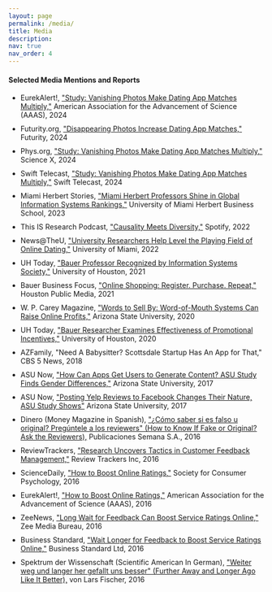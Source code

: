 ```yaml
---
layout: page
permalink: /media/
title: Media
description: 
nav: true
nav_order: 4
---
```


#### Selected Media Mentions and Reports

<ul style="list-style-type: disc;">
  <li style="margin-bottom: 10px;">
    EurekAlert!, <a href="https://www.eurekalert.org/news-releases/1040017">"Study: Vanishing Photos Make Dating App Matches Multiply,"</a> American Association for the Advancement of Science (AAAS), 2024
  </li>
  <li style="margin-bottom: 10px;">
    Futurity.org, <a href="https://www.futurity.org/disappearing-photos-dating-apps-3203092-2/?utm_source=rss&utm_medium=rss&utm_campaign=disappearing-photos-dating-apps-3203092-2">"Disappearing Photos Increase Dating App Matches,"</a> Futurity, 2024
  </li>
  <li style="margin-bottom: 10px;">
    Phys.org, <a href="https://phys.org/news/2024-04-photos-dating-app.html">"Study: Vanishing Photos Make Dating App Matches Multiply,"</a> Science X, 2024
  </li>
  <li style="margin-bottom: 10px;">
    Swift Telecast, <a href="https://swifttelecast.com/vanishing-photos-make-dating-app-matches-multiply/">"Study: Vanishing Photos Make Dating App Matches Multiply,"</a> Swift Telecast, 2024
  </li>
  <li style="margin-bottom: 10px;">
    Miami Herbert Stories, <a href="https://news.miami.edu/miamiherbert/stories/2023/08/miami-herbert-professors-shine-in-global-information-systems-rankings.html">"Miami Herbert Professors Shine in Global Information Systems Rankings,"</a> University of Miami Herbert Business School, 2023
  </li>
  <li style="margin-bottom: 10px;">
    This IS Research Podcast, <a href="https://open.spotify.com/episode/2ztG1Ird6LCmTNFf4YdRfp">"Causality Meets Diversity,"</a> Spotify, 2022
  </li>
  <li style="margin-bottom: 10px;">
    News@TheU, <a href="https://news.miami.edu/stories/2022/08/university-researchers-help-level-the-playing-field-of-online-dating.html">"University Researchers Help Level the Playing Field of Online Dating,"</a> University of Miami, 2022
  </li>
  <li style="margin-bottom: 10px;">
    UH Today, <a href="https://www.bauer.uh.edu/news/2021/bauer-professor-recognized-by-information-systems-society/?utm_source=bauer.uh.edu&utm_medium=referral&utm_campaign=Homepage+Latest+News">"Bauer Professor Recognized by Information Systems Society,"</a> University of Houston, 2021
  </li>
  <li style="margin-bottom: 10px;">
    Bauer Business Focus, <a href="https://www.houstonpublicmedia.org/articles/shows/bauer-business-focus/2021/02/22/391996/online-shopping-register-purchase-repeat/">"Online Shopping: Register. Purchase. Repeat,"</a> Houston Public Media, 2021
  </li>
  <li style="margin-bottom: 10px;">
    W. P. Carey Magazine, <a href="https://wpcareymagazine.com/issue/autumn-2020/words-to-sell-by-word-of-mouth-systems-can-raise-online-profits/">"Words to Sell By: Word-of-Mouth Systems Can Raise Online Profits,"</a> Arizona State University, 2020
  </li>
  <li style="margin-bottom: 10px;">
    UH Today, <a href="https://cloudapps.uh.edu/sendit/w/dTQKORPHoei6cuJWjexjjw/YnMQUW1VLUcjNrID5m0zPA/K7tlW4BPkWTFGLrAjYkerg">"Bauer Researcher Examines Effectiveness of Promotional Incentives,"</a> University of Houston, 2020
  </li>
  <li style="margin-bottom: 10px;">
    AZFamily, "Need A Babysitter? Scottsdale Startup Has An App for That," CBS 5 News, 2018
  </li>
  <li style="margin-bottom: 10px;">
    ASU Now, <a href="https://asunow.asu.edu/20170913-discoveries-how-can-apps-get-users-generate-content-asu-study-finds-gender-differences">"How Can Apps Get Users to Generate Content? ASU Study Finds Gender Differences,"</a> Arizona State University, 2017
  </li>
  <li style="margin-bottom: 10px;">
    ASU Now, <a href="https://asunow.asu.edu/20170307-discoveries-posting-yelp-reviews-facebook-changes-their-nature-asu-study-shows">"Posting Yelp Reviews to Facebook Changes Their Nature, ASU Study Shows"</a> Arizona State University, 2017
  </li>
  <li style="margin-bottom: 10px;">
    Dinero (Money Magazine in Spanish), <a href="http://www.dinero.com/opinion/columnistas/articulo/como-saber-si-es-falso-u-original-pregunte-a-los-reviewers-por-maria-gonzalez/231308">"¿Cómo saber si es falso u original? Pregúntele a los reviewers" (How to Know If Fake or Original? Ask the Reviewers),</a> Publicaciones Semana S.A., 2016
  </li>
  <li style="margin-bottom: 10px;">
    ReviewTrackers, <a href="http://www.reviewtrackers.com/research-uncovers-tactics-customer-feedback-management/">"Research Uncovers Tactics in Customer Feedback Management,"</a> Review Trackers Inc, 2016
  </li>
  <li style="margin-bottom: 10px;">
    ScienceDaily, <a href="https://www.sciencedaily.com/releases/2016/05/160511080731.htm">"How to Boost Online Ratings,"</a> Society for Consumer Psychology, 2016
  </li>
  <li style="margin-bottom: 10px;">
    EurekAlert!, <a href="http://www.eurekalert.org/pub_releases/2016-05/sfcp-htb051016.php">"How to Boost Online Ratings,"</a> American Association for the Advancement of Science (AAAS), 2016
  </li>
  <li style="margin-bottom: 10px;">
    ZeeNews, <a href="http://zeenews.india.com/news/net-news/long-wait-for-feedback-can-boost-service-ratings-online_1884161.html">"Long Wait for Feedback Can Boost Service Ratings Online,"</a> Zee Media Bureau, 2016
  </li>
  <li style="margin-bottom: 10px;">
    Business Standard, <a href="http://www.business-standard.com/article/news-ians/wait-longer-for-feedback-to-boost-service-ratings-online-116051100427_1.html">"Wait Longer for Feedback to Boost Service Ratings Online,"</a> Business Standard Ltd, 2016
  </li>
  <li style="margin-bottom: 10px;">
    Spektrum der Wissenschaft (Scientific American In German), <a href="http://www.spektrum.de/news/weiter-weg-und-laenger-her-gefaellt-uns-besser/1409908">"Weiter weg und langer her gefallt uns besser" (Further Away and Longer Ago Like It Better),</a> von Lars Fischer, 2016
  </li>
</ul>